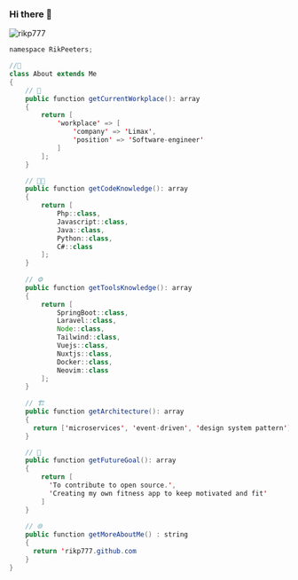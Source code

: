 ### Hi there 👋

<!--
**rikp777/rikp777** is a ✨ _special_ ✨ repository because its `README.md` (this file) appears on your GitHub profile.

Here are some ideas to get you started:

- 🔭 I’m currently working on ...
- 🌱 I’m currently learning ...
- 👯 I’m looking to collaborate on ...
- 🤔 I’m looking for help with ...
- 💬 Ask me about ...
- 📫 How to reach me: ...
- 😄 Pronouns: ...
- ⚡ Fun fact: ...
-->

<img src="https://komarev.com/ghpvc/?username=rikp777&label=Profile%20views&color=green&style=flat" alt="rikp777" />

``` Java 
namespace RikPeeters;

//👨
class About extends Me
{
    // 💼
    public function getCurrentWorkplace(): array
    {
        return [
            'workplace' => [
                'company' => 'Limax',
                'position' => 'Software-engineer'         
            ]
        ];
    }

    // 👨‍💻
    public function getCodeKnowledge(): array
    {
        return [
            Php::class,
            Javascript::class,
            Java::class,
            Python::class,
            C#::class
        ];
    }
    
    // ⚙️
    public function getToolsKnowledge(): array
    {
        return [
            SpringBoot::class,
            Laravel::class,
            Node::class,
            Tailwind::class,
            Vuejs::class,
            Nuxtjs::class,
            Docker::class,
            Neovim::class
        ];
    }
    
    // 🏗️
    public function getArchitecture(): array 
    {
      return ['microservices', 'event-driven', 'design system pattern']
    }

    // 🧭
    public function getFutureGoal(): array
    {
        return [
          'To contribute to open source.',
          'Creating my own fitness app to keep motivated and fit'
        ]
    }
    
    // 🌐
    public function getMoreAboutMe() : string 
    {
      return 'rikp777.github.com
    }
}
```
<!--
<p float="left">
  <img width="425" src="https://github-readme-stats.vercel.app/api/wakatime?username=rikp777&theme=dark&show_icons=true&layout=compact" />
  <img width="425" src="https://github-readme-stats.vercel.app/api?username=rikp777&theme=dark&show_icons=true" />
</p>
-->
